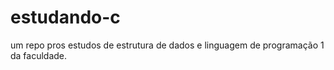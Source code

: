 # estudando-c
um repo pros estudos de estrutura de dados e linguagem de programação 1 da faculdade.
